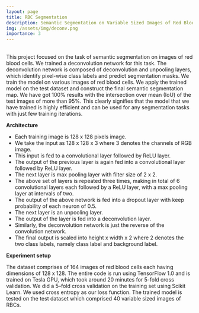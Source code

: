 ```yaml
---
layout: page
title: RBC Segmentation
description: Semantic Segmentation on Variable Sized Images of Red Blood Cells using Deconvolution Networks
img: /assets/img/deconv.png
importance: 3
---
```


<div class="row justify-content-sm-center">
    <img class="img-fluid rounded z-depth-1" src="{{ '/assets/img/loss.png' | relative_url }}" alt="" title="Plot of loss values vs number of iterations"/>
</div>

<br>
This project focused on the task of semantic segmentation on images of red blood cells. We trained a deconvolution network for this task. The deconvolution network is composed of deconvolution and unpooling layers, which identify pixel-wise class labels and predict segmentation masks.
We train the model on various images of red blood cells. We apply the trained model on the test dataset and construct the final semantic segmentation map. We have got 100% results with the intersection over mean (IoU) of the test images of more than 95%. This clearly signifies that the model that we have trained is highly efficient and can be used for any segmentation tasks with just few training iterations.

**Architecture**

- Each training image is 128 x 128 pixels image.
- We take the input as 128 x 128 x 3 where 3 denotes the channels of RGB image.
- This input is fed to a convolutional layer followed by ReLU layer.
- The output of the previous layer is again fed into a convolutional layer followed by ReLU layer.
- The next layer is max pooling layer with filter size of 2 x 2.
- The above set of layers is repeated three times, making in total of 6 convolutional layers each followed by a ReLU layer, with a max pooling layer
at intervals of two.
- The output of the above network is fed into a dropout layer with keep probability of each neuron of 0.5.
- The next layer is an unpooling layer.
- The output of the layer is fed into a deconvolution layer.
- Similarly, the deconvolution network is just the reverse of the convolution network.
- The final output is scaled into height x width x 2 where 2 denotes the two class labels, namely class label and background label.

**Experiment setup**

The dataset comprises of 164 images of red blood cells each having dimensions of 128 x 128. The entire code is run using TensorFlow 1.0 and is trained on Tesla GPU, which took around 20 minutes for 5-fold cross validation. We did a 5–fold cross validation on the training set using Scikit Learn.
We used cross entropy as our loss function. The trained model is tested on the test dataset which comprised 40 variable sized images of RBCs.